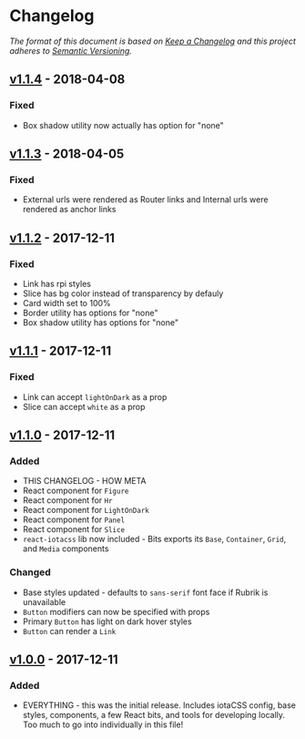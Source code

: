 # Changelog

*The format of this document is based on [Keep a Changelog](http://keepachangelog.com/en/1.0.0/)
and this project adheres to [Semantic Versioning](http://semver.org/spec/v2.0.0.html).*

## [v1.1.4](https://github.com/RaspberryPiFoundation/Bits/compare/v1.1.3...v1.1.4) - 2018-04-08

### Fixed

- Box shadow utility now actually has option for "none"

## [v1.1.3](https://github.com/RaspberryPiFoundation/Bits/compare/v1.1.2...v1.1.3) - 2018-04-05

### Fixed

- External urls were rendered as Router links and Internal urls were rendered as anchor links

## [v1.1.2](https://github.com/RaspberryPiFoundation/Bits/compare/v1.1.1...v1.1.2) - 2017-12-11

### Fixed

- Link has rpi styles
- Slice has bg color instead of transparency by defauly
- Card width set to 100%
- Border utility has options for "none"
- Box shadow utility has options for "none"

## [v1.1.1](https://github.com/RaspberryPiFoundation/Bits/compare/v1.1.0...v1.1.1) - 2017-12-11

### Fixed

- Link can accept `lightOnDark` as a prop
- Slice can accept `white` as a prop

## [v1.1.0](https://github.com/RaspberryPiFoundation/Bits/compare/v1.0.0...v1.1.0) - 2017-12-11

### Added

- THIS CHANGELOG - HOW META
- React component for `Figure`
- React component for `Hr`
- React component for `LightOnDark`
- React component for `Panel`
- React component for `Slice`
- `react-iotacss` lib now included - Bits exports its `Base`, `Container`, `Grid`, and `Media` components

### Changed

- Base styles updated - defaults to `sans-serif` font face if Rubrik is unavailable
- `Button` modifiers can now be specified with props
- Primary `Button` has light on dark hover styles
- `Button` can render a `Link`

## [v1.0.0](https://github.com/RaspberryPiFoundation/Bits/releases/tag/v1.0.0) - 2017-12-11

### Added

- EVERYTHING - this was the initial release. Includes iotaCSS config, base styles, components, a few React bits, and tools for developing locally. Too much to go into individually in this file!
